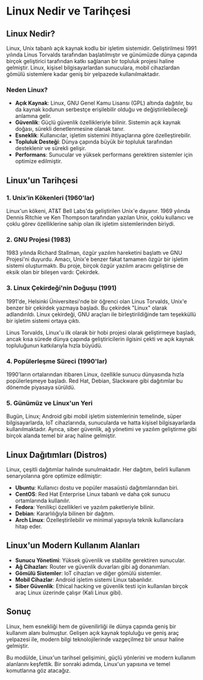 # Linux Nedir ve Tarihçesi

## Linux Nedir?

Linux, Unix tabanlı açık kaynak kodlu bir işletim sistemidir. Geliştirilmesi 1991 yılında Linus Torvalds tarafından başlatılmıştır ve günümüzde dünya çapında birçok geliştirici tarafından katkı sağlanan bir topluluk projesi haline gelmiştir. Linux, kişisel bilgisayarlardan sunuculara, mobil cihazlardan gömülü sistemlere kadar geniş bir yelpazede kullanılmaktadır.

### Neden Linux?

- **Açık Kaynak**: Linux, GNU Genel Kamu Lisansı (GPL) altında dağıtılır, bu da kaynak kodunun serbestçe erişilebilir olduğu ve değiştirilebileceği anlamına gelir.
- **Güvenlik**: Güçlü güvenlik özellikleriyle bilinir. Sistemin açık kaynak doğası, sürekli denetlenmesine olanak tanır.
- **Esneklik**: Kullanıcılar, işletim sistemini ihtiyaçlarına göre özelleştirebilir.
- **Topluluk Desteği**: Dünya çapında büyük bir topluluk tarafından desteklenir ve sürekli gelişir.
- **Performans**: Sunucular ve yüksek performans gerektiren sistemler için optimize edilmiştir.

## Linux'un Tarihçesi

### 1. Unix’in Kökenleri (1960'lar)
Linux'un kökeni, AT&T Bell Labs'da geliştirilen Unix'e dayanır. 1969 yılında Dennis Ritchie ve Ken Thompson tarafından yazılan Unix, çoklu kullanıcı ve çoklu görev özelliklerine sahip olan ilk işletim sistemlerinden biriydi.

### 2. GNU Projesi (1983)
1983 yılında Richard Stallman, özgür yazılım hareketini başlattı ve GNU Projesi'ni duyurdu. Amacı, Unix'e benzer fakat tamamen özgür bir işletim sistemi oluşturmaktı. Bu proje, birçok özgür yazılım aracını geliştirse de eksik olan bir bileşen vardı: Çekirdek.

### 3. Linux Çekirdeği'nin Doğuşu (1991)
1991'de, Helsinki Üniversitesi'nde bir öğrenci olan Linus Torvalds, Unix'e benzer bir çekirdek yazmaya başladı. Bu çekirdek "Linux" olarak adlandırıldı. Linux çekirdeği, GNU araçları ile birleştirildiğinde tam teşekküllü bir işletim sistemi ortaya çıktı.

Linus Torvalds, Linux'u ilk olarak bir hobi projesi olarak geliştirmeye başladı, ancak kısa sürede dünya çapında geliştiricilerin ilgisini çekti ve açık kaynak topluluğunun katkılarıyla hızla büyüdü.

### 4. Popülerleşme Süreci (1990'lar)
1990'ların ortalarından itibaren Linux, özellikle sunucu dünyasında hızla popülerleşmeye başladı. Red Hat, Debian, Slackware gibi dağıtımlar bu dönemde piyasaya sürüldü.

### 5. Günümüz ve Linux'un Yeri
Bugün, Linux; Android gibi mobil işletim sistemlerinin temelinde, süper bilgisayarlarda, IoT cihazlarında, sunucularda ve hatta kişisel bilgisayarlarda kullanılmaktadır. Ayrıca, siber güvenlik, ağ yönetimi ve yazılım geliştirme gibi birçok alanda temel bir araç haline gelmiştir.

## Linux Dağıtımları (Distros)

Linux, çeşitli dağıtımlar halinde sunulmaktadır. Her dağıtım, belirli kullanım senaryolarına göre optimize edilmiştir:

- **Ubuntu**: Kullanıcı dostu ve popüler masaüstü dağıtımlarından biri.
- **CentOS**: Red Hat Enterprise Linux tabanlı ve daha çok sunucu ortamlarında kullanılır.
- **Fedora**: Yenilikçi özellikleri ve yazılım paketleriyle bilinir.
- **Debian**: Kararlılığıyla bilinen bir dağıtım.
- **Arch Linux**: Özelleştirilebilir ve minimal yapısıyla teknik kullanıcılara hitap eder.

## Linux'un Modern Kullanım Alanları

- **Sunucu Yönetimi**: Yüksek güvenlik ve stabilite gerektiren sunucular.
- **Ağ Cihazları**: Router ve güvenlik duvarları gibi ağ donanımları.
- **Gömülü Sistemler**: IoT cihazları ve diğer gömülü sistemler.
- **Mobil Cihazlar**: Android işletim sistemi Linux tabanlıdır.
- **Siber Güvenlik**: Ethical hacking ve güvenlik testi için kullanılan birçok araç Linux üzerinde çalışır (Kali Linux gibi).

## Sonuç

Linux, hem esnekliği hem de güvenilirliği ile dünya çapında geniş bir kullanım alanı bulmuştur. Gelişen açık kaynak topluluğu ve geniş araç yelpazesi ile, modern bilgi teknolojilerinde vazgeçilmez bir unsur haline gelmiştir.

Bu modülde, Linux'un tarihsel gelişimini, güçlü yönlerini ve modern kullanım alanlarını keşfettik. Bir sonraki adımda, Linux'un yapısına ve temel komutlarına göz atacağız.

